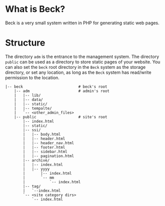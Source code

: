 # What is Beck?

Beck is a very small system written in PHP for generating static web pages.

# Structure

The directory `adm` is the entrance to the management system.
The directory `public` can be used as a directory to store static pages of your website.
You can also set the `beck` root directory in the `Beck` system as the storage directory, 
or set any location, as long as the `Beck` system has read/write permission to the location.

```
|-- beck                         # beck's root
    |-- adm                      # admin's root
    |   |-- lib/
    |   |-- data/
    |   |-- static/
    |   |-- tempalte/
    |   `-- <other_admin_files>
    |-- public                   # site's root
        |-- index.html
        |-- static/
        |-- ssi/
        |   |-- body.html
        |   |-- header.html
        |   |-- header_nav.html
        |   |-- footer.html
        |   |-- sidebar.html
        |   |-- pagination.html
        |-- archive/
        |   |-- index.html
        |   |-- yyyy
        |       |-- index.html
        |       `-- mm
        |           `-- index.html
        |-- tag/
        |   `--index.html
        `-- <site category dirs>
            `-- index.html
        
```

